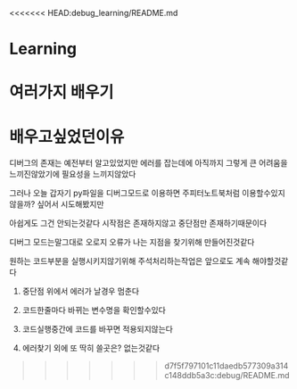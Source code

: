 <<<<<<< HEAD:debug_learning/README.md
# Learning
여러가지 배우기
=======
# 배우고싶었던이유 

디버그의 존재는 예전부터 알고있었지만 에러를 잡는데에 아직까지 그렇게 큰 어려움을 느끼진않았기에 필요성을 느끼지않았다

그러나 오늘 갑자기 py파일을 디버그모드로 이용하면 주피터노트북처럼 이용할수있지않을까? 싶어서 시도해봤지만

아쉽게도 그건 안되는것같다 시작점은 존재하지않고 중단점만 존재하기때문이다

디버그 모드는말그대로 오로지 오류가 나는 지점을 찾기위해 만들어진것같다

원하는 코드부분을 실행시키지않기위해 주석처리하는작업은 앞으로도 계속 해야할것같다


1. 중단점 위에서 에러가 날경우 멈춘다

2. 코드한줄마다 바뀌는 변수명을 확인할수있다

3. 코드실행중간에 코드를 바꾸면 적용되지않는다

4. 에러찾기 외에 또 딱히 쓸곳은? 없는것같다 
>>>>>>> d7f5f797101c11daedb577309a314c148ddb5a3c:debug/README.md
